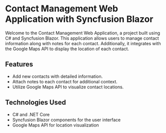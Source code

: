 # Contact Management Web Application with Syncfusion Blazor

Welcome to the Contact Management Web Application, a project built using C# and Syncfusion Blazor. This application allows users to manage contact information along with notes for each contact. Additionally, it integrates with the Google Maps API to display the location of each contact.

## Features

- Add new contacts with detailed information.
- Attach notes to each contact for additional context.
- Utilize Google Maps API to visualize contact locations.

## Technologies Used

- C# and .NET Core
- Syncfusion Blazor components for the user interface
- Google Maps API for location visualization

